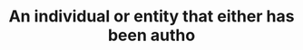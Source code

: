 ---
title: An individual or entity that either has been autho
longTitle: 'An individual or entity that either has been authorized to receive a transfer payment or that has received that transfer payment.'
tags:
- gccommon
scopeNote:
- "[[Recipients]]"
---